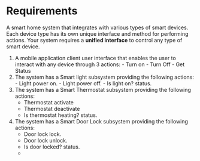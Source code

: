 # Requirements
A smart home system that integrates with various types of smart devices. Each device type has its own unique interface and method for performing actions. Your system requires a **unified interface** to control any type of smart device.

1. A mobile application client user interface that enables the user to interact with any device through 3 actions: 
			 - Turn on
			 - Turn Off
			 - Get Status
2. The system has a Smart light subsystem providing the following actions:
		- Light power on.
		- Light power off.
		- Is light on? status.
3. The system has a Smart Thermostat subsystem providing the following actions:
	- Thermostat activate
	- Thermostat deactivate
	- Is thermostat heating? status.
 3. The system has a Smart Door Lock subsystem providing the following actions:
	- Door lock lock.
	- Door lock unlock.
	- Is door locked? status.
	- 
